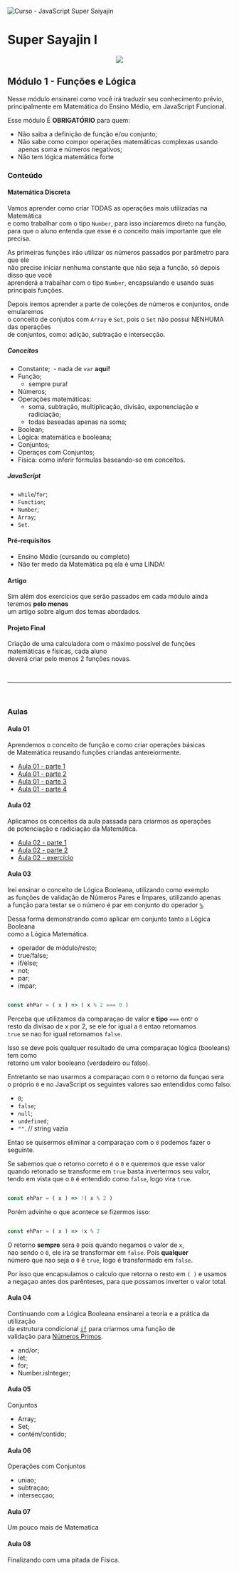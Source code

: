 ![Curso - JavaScript Super Saiyajin](http://i.imgur.com/jGXoRO6.png)


# Super Sayajin I

<p align="center">
  <img src="https://raw.githubusercontent.com/interaminense/Curso-JavaScript-Super-Sayajin/master/img/ss1.jpg">
</p>

## Módulo 1 - Funções e Lógica

Nesse módulo ensinarei como você irá traduzir seu conhecimento prévio, <br>
principalmente em Matemática do Ensino Médio, em JavaScript Funcional.

Esse módulo É **OBRIGATÓRIO** para quem:

- Não saiba a definição de função e/ou conjunto;
- Não sabe como compor operações matemáticas complexas usando apenas soma e números negativos;
- Não tem lógica matemática forte


### Conteúdo

#### Matemática Discreta

Vamos aprender como criar TODAS as operações mais utilizadas na Matemática<br>
e como trabalhar com o tipo `Number`, para isso inciaremos direto na função, <br>
para que o aluno entenda que esse é o conceito mais importante que ele precisa.

As primeiras funções irão utilizar os números passados por parâmetro para que ele<br>
não precise iniciar nenhuma constante que não seja a função, só depois disso que você<br>
aprenderá a trabalhar com o tipo `Number`, encapsulando e usando suas principais funções.

Depois iremos aprender a parte de coleções de números e conjuntos, onde emularemos<br>
o conceito de conjutos com `Array` e `Set`, pois o `Set` não possui NENHUMA das operações<br>
de conjuntos, como: adição, subtração e intersecção.

##### Conceitos

- Constante;
  - nada de `var` **aqui!**
- Função;
  - sempre pura!
- Números;
- Operações matemáticas:
  - soma, subtração, multiplicação, divisão, exponenciação e radiciação;
  - todas baseadas apenas na soma;
- Boolean;
- Lógica: matemática e booleana;
- Conjuntos;
- Operaçes com Conjuntos;
- Física: como inferir fórmulas baseando-se em conceitos.

##### JavaScript

- `while`/`for`;
- `Function`;
- `Number`;
- `Array`;
- `Set`.

#### Pré-requisitos

- Ensino Médio (cursando ou completo)
- Não ter medo da Matemática pq ela é uma LINDA!

#### Artigo

Sim além dos exercícios que serão passados em cada módulo ainda teremos **pelo menos** <br>
um artigo sobre algum dos temas abordados.


#### Projeto Final

Criação de uma calculadora com o máximo possível de funções matemáticas e físicas, cada aluno<br>
deverá criar pelo menos 2 funções novas.



<br>

<hr>

<br>

### Aulas

#### Aula 01

Aprendemos o conceito de função e como criar operações básicas<br>
de Matemática reusando funções criandas antereiormente.

- [Aula 01 - parte 1]()
- [Aula 01 - parte 2]()
- [Aula 01 - parte 3]()
- [Aula 01 - parte 4]()

#### Aula 02

Aplicamos os conceitos da aula passada para criarmos as operações<br>
de potenciação e radiciação da Matemática.

- [Aula 02 - parte 1](https://youtu.be/Z2HQT7b4B9E)
- [Aula 02 - parte 2](https://youtu.be/ckiriIZrFT0)
- [Aula 02 - exercício](https://youtu.be/57ajG8bpTgw)

#### Aula 03

Irei ensinar o conceito de Lógica Booleana, utilizando como exemplo<br>
as funções de validação de Números Pares e Ímpares, utilizando apenas<br>
a função para testar se o número é par em conjunto do operador [`%`](https://developer.mozilla.org/pt-BR/docs/Web/JavaScript/Reference/Operators/Arithmetic_Operators#Remainder).

Dessa forma demonstrando como aplicar em conjunto tanto a Lógica Booleana<br>
como a Lógica Matemática.

- operador de módulo/resto;
- true/false;
- if/else;
- not;
- par;
- ímpar;

```js

const ehPar = ( x ) => ( x % 2 === 0 )

```

Perceba que utilizamos da comparaçao de valor **e tipo** `===` entr o<br>
resto da divisao de x por 2, se ele for igual a `0` entao retornamos<br>
`true` se nao for igual retornamos `false`.

Isso se deve pois qualquer resultado de uma comparaçao lógica (booleans) tem como<br>
retorno um valor booleano (verdadeiro ou falso).

Entretanto se nao usarmos a comparaçao com `0` o retorno da funçao sera<br>
o próprio `0` e no JavaScript os seguintes valores sao entendidos como falso:

- `0`;
- `false`;
- `null`;
- `undefined`;
- `""`. // string vazia

Entao se quisermos eliminar a comparaçao com o `0` podemos fazer o seguinte.

Se sabemos que o retorno correto é o `0` e queremos que esse valor<br>
quando retonado se transforme em `true` basta invertermos seu valor,<br>
tendo em vista que o `0` é entendido como `false`, logo vira `true`.


```js

const ehPar = ( x ) => !( x % 2 )

```

Porém advinhe o que acontece se fizermos isso:


```js

const ehPar = ( x ) => !x % 2

```

O retorno **sempre** sera `0` pois quando negamos o valor de `x`,<br>
nao sendo o `0`, ele ira se transformar em `false`. Pois **qualquer** <br>
número que nao seja o `0` é `true`, logo é transformado em `false`.

Por isso que encapsulamos o calculo que retorna o resto em `( )` e usamos<br>
a negaçao antes dos parênteses, para que possamos inverter o valor total.

#### Aula 04

Continuando com a Lógica Booleana ensinarei a teoria e a prática da utilização<br>
da estrutura condicional [`if`](https://mdn.io/if) para criarmos uma função de<br>
validação para [Números Primos](https://pt.wikipedia.org/wiki/N%C3%BAmero_primo).

- and/or;
- let;
- for;
- Number.isInteger;

#### Aula 05

Conjuntos

- Array;
- Set;
- contém/contido;

#### Aula 06

Operações com Conjuntos

- uniao;
- subtraçao;
- intersecçao;

#### Aula 07

Um pouco mais de Matematica

#### Aula 08

Finalizando com uma pitada de Física.